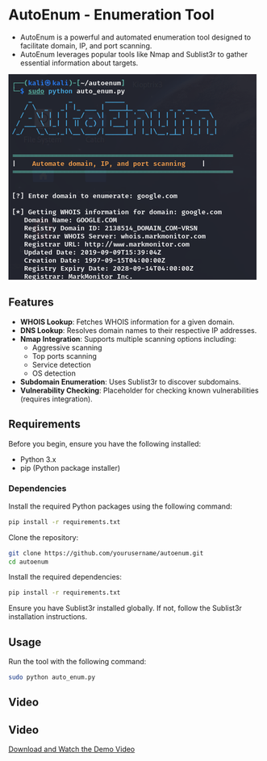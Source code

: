 # AutoEnum - Enumeration Tool

- AutoEnum is a powerful and automated enumeration tool designed to facilitate domain, IP, and port scanning.
- AutoEnum leverages popular tools like Nmap and Sublist3r to gather essential information about targets.


![Alt text](Assets/Introduction.png)
## Features

- **WHOIS Lookup**: Fetches WHOIS information for a given domain.
- **DNS Lookup**: Resolves domain names to their respective IP addresses.
- **Nmap Integration**: Supports multiple scanning options including:
  - Aggressive scanning
  - Top ports scanning
  - Service detection
  - OS detection
- **Subdomain Enumeration**: Uses Sublist3r to discover subdomains.
- **Vulnerability Checking**: Placeholder for checking known vulnerabilities (requires integration).

## Requirements

Before you begin, ensure you have the following installed:

- Python 3.x
- pip (Python package installer)

### Dependencies

Install the required Python packages using the following command:

```bash
pip install -r requirements.txt
```

Clone the repository:

```bash
git clone https://github.com/yourusername/autoenum.git
cd autoenum
```
Install the required dependencies:

```bash
pip install -r requirements.txt
```

Ensure you have Sublist3r installed globally. If not, follow the Sublist3r installation instructions.

## Usage
Run the tool with the following command:

```bash
sudo python auto_enum.py
```

## Video
## Video

[Download and Watch the Demo Video](Assets/Recording_orig.mp4)

